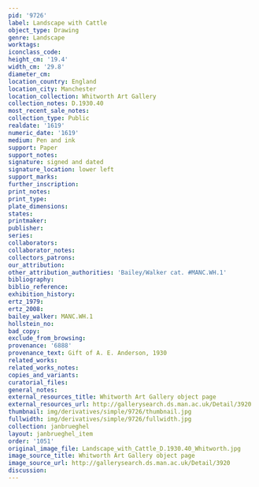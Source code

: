 ```yaml
---
pid: '9726'
label: Landscape with Cattle
object_type: Drawing
genre: Landscape
worktags:
iconclass_code:
height_cm: '19.4'
width_cm: '29.8'
diameter_cm:
location_country: England
location_city: Manchester
location_collection: Whitworth Art Gallery
collection_notes: D.1930.40
most_recent_sale_notes:
collection_type: Public
realdate: '1619'
numeric_date: '1619'
medium: Pen and ink
support: Paper
support_notes:
signature: signed and dated
signature_location: lower left
support_marks:
further_inscription:
print_notes:
print_type:
plate_dimensions:
states:
printmaker:
publisher:
series:
collaborators:
collaborator_notes:
collectors_patrons:
our_attribution:
other_attribution_authorities: 'Bailey/Walker cat. #MANC.WH.1'
bibliography:
biblio_reference:
exhibition_history:
ertz_1979:
ertz_2008:
bailey_walker: MANC.WH.1
hollstein_no:
bad_copy:
exclude_from_browsing:
provenance: '6888'
provenance_text: Gift of A. E. Anderson, 1930
related_works:
related_works_notes:
copies_and_variants:
curatorial_files:
general_notes:
external_resources_title: Whitworth Art Gallery object page
external_resources_url: http://gallerysearch.ds.man.ac.uk/Detail/3920
thumbnail: img/derivatives/simple/9726/thumbnail.jpg
fullwidth: img/derivatives/simple/9726/fullwidth.jpg
collection: janbrueghel
layout: janbrueghel_item
order: '1051'
original_image_file: Landscape_with_Cattle_D.1930.40_Whitworth.jpg
image_source_title: Whitworth Art Gallery object page
image_source_url: http://gallerysearch.ds.man.ac.uk/Detail/3920
discussion:
---
```

